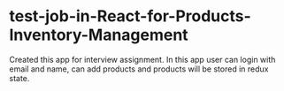 # test-job-in-React-for-Products-Inventory-Management
Created this app for interview assignment. In this app user can login with email and name, can add products and products will be stored in redux state.
